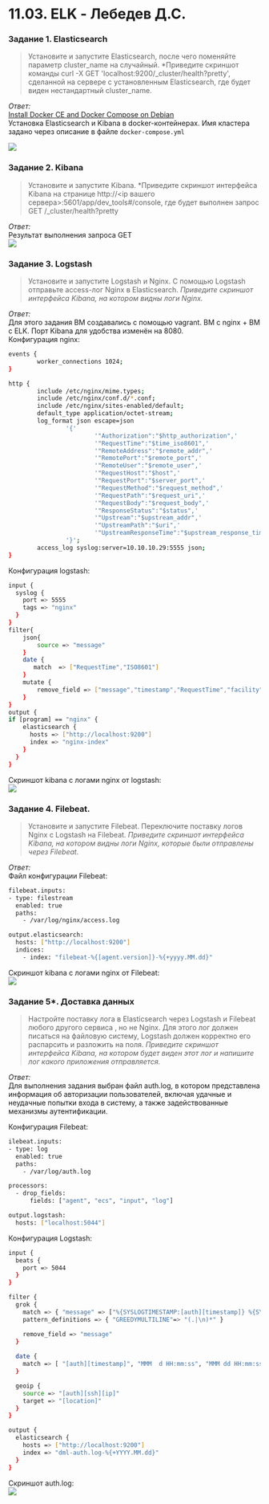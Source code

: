 # 11.03. ELK - Лебедев Д.С.

### Задание 1. Elasticsearch
> Установите и запустите Elasticsearch, после чего поменяйте параметр cluster_name на случайный.
> *Приведите скриншот команды curl -X GET 'localhost:9200/_cluster/health?pretty', сделанной на сервере с установленным Elasticsearch, где будет виден нестандартный cluster_name.

*Ответ:*  
[Install Docker CE and Docker Compose on Debian](https://computingforgeeks.com/install-docker-and-docker-compose-on-debian/)  
Установка Elasticsearch и Kibana в docker-контейнерах. Имя кластера задано через описание в файле `docker-compose.yml`  

![](_attachments/11.03-1-1.png)

### Задание 2. Kibana
> Установите и запустите Kibana.
> *Приведите скриншот интерфейса Kibana на странице http://<ip вашего сервера>:5601/app/dev_tools#/console, где будет выполнен запрос GET /_cluster/health?pretty

*Ответ:*  
Результат выполнения запроса GET   
![](_attachments/11.03-2-1.png)

### Задание 3. Logstash
> Установите и запустите Logstash и Nginx. С помощью Logstash отправьте access-лог Nginx в Elasticsearch.
> *Приведите скриншот интерфейса Kibana, на котором видны логи Nginx.*

*Ответ:*  
Для этого задания ВМ создавались с помощью vagrant. ВМ с nginx + ВМ с ELK. Порт Kibana для удобства изменён на 8080.  
Конфигурация nginx:  
```sh
events {
        worker_connections 1024;
}

http {
        include /etc/nginx/mime.types;
        include /etc/nginx/conf.d/*.conf;
        include /etc/nginx/sites-enabled/default;
        default_type application/octet-stream;
        log_format json escape=json
                '{'
                        '"Authorization":"$http_authorization",'
                        '"RequestTime":"$time_iso8601",'
                        '"RemoteAddress":"$remote_addr",'
                        '"RemotePort":"$remote_port",'
                        '"RemoteUser":"$remote_user",'
                        '"RequestHost":"$host",'
                        '"RequestPort":"$server_port",'
                        '"RequestMethod":"$request_method",'
                        '"RequestPath":"$request_uri",'
                        '"RequestBody":"$request_body",'
                        '"ResponseStatus":"$status",'
                        '"Upstream":"$upstream_addr",'
                        '"UpstreamPath":"$uri",'
                        '"UpstreamResponseTime":"$upstream_response_time"'
                '}';
        access_log syslog:server=10.10.10.29:5555 json;
}
```

Конфигурация logstash:  
```sh
input {
  syslog {
    port => 5555
    tags => "nginx"
  }
}
filter{
    json{
        source => "message"
    }
    date {
       match  => ["RequestTime","ISO8601"]
    }
    mutate {
        remove_field => ["message","timestamp","RequestTime","facility","facility_label","severity","severity_label","priority"]
    }
}
output {
if [program] == "nginx" {
    elasticsearch {
      hosts => ["http://localhost:9200"]
      index => "nginx-index"
    }
  }
}
```

Скриншот kibana с логами nginx от logstash:  
![](_attachments/11.03-3-1.png)


### Задание 4. Filebeat.
> Установите и запустите Filebeat. Переключите поставку логов Nginx с Logstash на Filebeat.
> *Приведите скриншот интерфейса Kibana, на котором видны логи Nginx, которые были отправлены через Filebeat.*

*Ответ:*  
Файл конфигурации Filebeat:  
```sh
filebeat.inputs:
- type: filestream
  enabled: true
  paths:
    - /var/log/nginx/access.log

output.elasticsearch:
  hosts: ["http://localhost:9200"]
  indices:
    - index: "filebeat-%{[agent.version]}-%{+yyyy.MM.dd}"
```

Скриншот kibana с логами nginx от Filebeat:  
![](_attachments/11.03-4-1.png)

### Задание 5*. Доставка данных
> Настройте поставку лога в Elasticsearch через Logstash и Filebeat любого другого сервиса , но не Nginx. Для этого лог должен писаться на файловую систему, Logstash должен корректно его распарсить и разложить на поля.
> *Приведите скриншот интерфейса Kibana, на котором будет виден этот лог и напишите лог какого приложения отправляется.*

*Ответ:*  
Для выполнения задания выбран файл auth.log, в котором представлена информация об авторизации пользователей, включая удачные и неудачные попытки входа в систему, а также задействованные механизмы аутентификации.

Конфигурация Filebeat:  
```sh
ilebeat.inputs:
- type: log
  enabled: true
  paths:
    - /var/log/auth.log

processors:
  - drop_fields:
      fields: ["agent", "ecs", "input", "log"]

output.logstash:
  hosts: ["localhost:5044"]
```

Конфигурация Logstash:  
```sh
input {
  beats {
    port => 5044
  }
}

filter {
  grok {
    match => { "message" => ["%{SYSLOGTIMESTAMP:[auth][timestamp]} %{SYSLOGHOST:[auth][hostname]} sshd(?:\[%{POSINT:[auth][pid]}\])?: %{DATA:[auth][ssh][event]} %{DATA:[auth][ssh][method]} for (invalid user )?%{DATA:[auth][user]} from %{IPORHOST:[auth][ssh][ip]} port %{NUMBER:[auth][ssh][port]} ssh2(: %{GREEDYDATA:[auth][ssh][signature]})?", "%{SYSLOGTIMESTAMP:[auth][timestamp]} %{SYSLOGHOST:[auth][hostname]} sshd(?:\[%{POSINT:[auth][pid]}\])?: %{DATA:[auth][ssh][event]} user %{DATA:[auth][user]} from %{IPORHOST:[auth][ssh][ip]}", "%{SYSLOGTIMESTAMP:[auth][timestamp]} %{SYSLOGHOST:[auth][hostname]} sshd(?:\[%{POSINT:[auth][pid]}\])?: Did not receive identification string from %{IPORHOST:[auth][ssh][dropped_ip]}", "%{SYSLOGTIMESTAMP:[auth][timestamp]} %{SYSLOGHOST:[auth][hostname]} sudo(?:\[%{POSINT:[auth][pid]}\])?: \s*%{DATA:[auth][user]} :( %{DATA:[auth][sudo][error]} ;)? TTY=%{DATA:[auth][sudo][tty]} ; PWD=%{DATA:[auth][sudo][pwd]} ; USER=%{DATA:[auth][sudo][user]} ; COMMAND=%{GREEDYDATA:[auth][sudo][command]}", "%{SYSLOGTIMESTAMP:[auth][timestamp]} %{SYSLOGHOST:[auth][hostname]} groupadd(?:\[%{POSINT:[auth][pid]}\])?: new group: name=%{DATA:system.auth.groupadd.name}, GID=%{NUMBER:system.auth.groupadd.gid}", "%{SYSLOGTIMESTAMP:[auth][timestamp]} %{SYSLOGHOST:[auth][hostname]} useradd(?:\[%{POSINT:[auth][pid]}\])?: new user: name=%{DATA:[auth][useradd][name]}, UID=%{NUMBER:[auth][useradd][uid]}, GID=%{NUMBER:[auth][useradd][gid]}, home=%{DATA:[auth][useradd][home]}, shell=%{DATA:[auth][useradd][shell]}$", "%{SYSLOGTIMESTAMP:[auth][timestamp]} %{SYSLOGHOST:[auth][hostname]} %{DATA:[auth][program]}(?:\[%{POSINT:[auth][pid]}\])?: %{GREEDYMULTILINE:[auth][message]}"] }
    pattern_definitions => { "GREEDYMULTILINE"=> "(.|\n)*" }

    remove_field => "message"
  }
      
  date {
    match => [ "[auth][timestamp]", "MMM  d HH:mm:ss", "MMM dd HH:mm:ss" ]
  }

  geoip {
    source => "[auth][ssh][ip]"
    target => "[location]"
  }
}

output {
  elasticsearch {
    hosts => ["http://localhost:9200"]
    index => "dml-auth.log-%{+YYYY.MM.dd}"
  }
}
```

Скриншот auth.log:  
![](_attachments/11.03-5-1.png)


